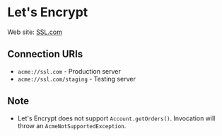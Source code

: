 # Let's Encrypt

Web site: [SSL.com](https://ssl.com)

## Connection URIs

* `acme://ssl.com` - Production server
* `acme://ssl.com/staging` - Testing server

## Note

* Let's Encrypt does not support `Account.getOrders()`. Invocation will throw an `AcmeNotSupportedException`.